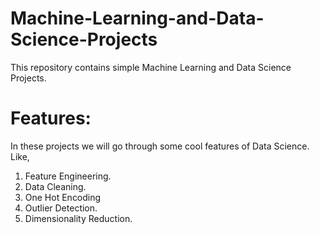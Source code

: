 # Machine-Learning-and-Data-Science-Projects
This repository contains simple Machine Learning and Data Science Projects.

# Features:
In these projects we will go through some cool features of Data Science. Like,
1) Feature Engineering.
2) Data Cleaning.
3) One Hot Encoding
4) Outlier Detection.
5) Dimensionality Reduction.
